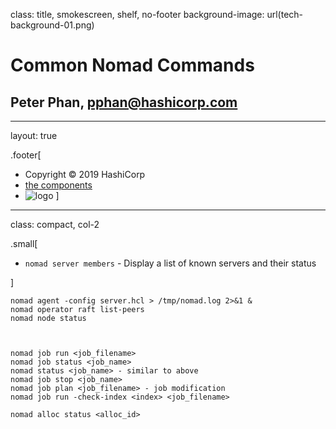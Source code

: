 class: title, smokescreen, shelf, no-footer
background-image: url(tech-background-01.png)

# Common Nomad Commands

## Peter Phan, pphan@hashicorp.com

---
layout: true

.footer[
- Copyright © 2019 HashiCorp
- [the components](#components)
- ![logo](https://hashicorp.github.io/field-workshops-assets/assets/logos/HashiCorp_Icon_Black.svg)
]
---
class: compact, col-2

.small[

- `nomad server members` - Display a list of known servers and their status

]

```shell
nomad agent -config server.hcl > /tmp/nomad.log 2>&1 &
nomad operator raft list-peers
nomad node status



nomad job run <job_filename>
nomad job status <job_name>
nomad status <job_name> - similar to above
nomad job stop <job_name>
nomad job plan <job_filename> - job modification
nomad job run -check-index <index> <job_filename>

nomad alloc status <alloc_id>
```


